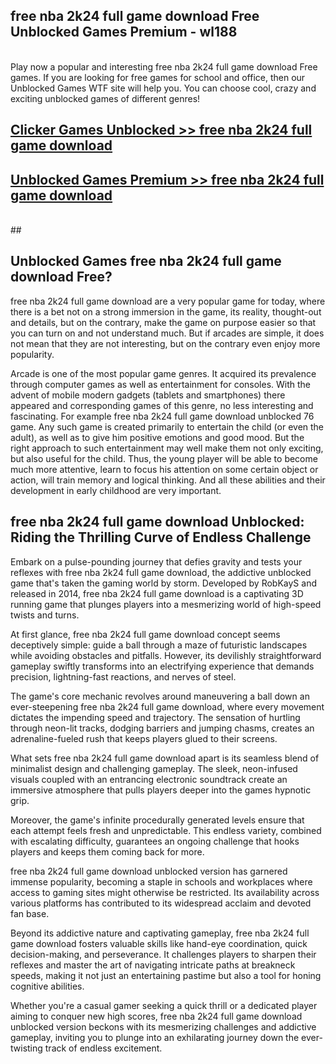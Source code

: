 ## free nba 2k24 full game download Free Unblocked Games Premium - wl188 <br>
<br>
Play now a popular and interesting free nba 2k24 full game download Free games. If you are looking for free games for school and office, then our Unblocked Games WTF site will help you. You can choose cool, crazy and exciting unblocked games of different genres!


##  [Clicker Games Unblocked >> free nba 2k24 full game download](http://freeplayer.one?title=free_nba_2k24_full_game_download&ref=04)

##  [Unblocked Games Premium >> free nba 2k24 full game download](http://freeplayer.one?title=free_nba_2k24_full_game_download&ref=04)
  <br>
  ##



## Unblocked Games free nba 2k24 full game download Free?

free nba 2k24 full game download are a very popular game for today, where there is a bet not on a strong immersion in the game, its reality, thought-out and details, but on the contrary, make the game on purpose easier so that you can turn on and not understand much. But if arcades are simple, it does not mean that they are not interesting, but on the contrary even enjoy more popularity.

Arcade is one of the most popular game genres. It acquired its prevalence through computer games as well as entertainment for consoles. With the advent of mobile modern gadgets (tablets and smartphones) there appeared and corresponding games of this genre, no less interesting and fascinating. For example free nba 2k24 full game download unblocked 76 game. Any such game is created primarily to entertain the child (or even the adult), as well as to give him positive emotions and good mood. But the right approach to such entertainment may well make them not only exciting, but also useful for the child. Thus, the young player will be able to become much more attentive, learn to focus his attention on some certain object or action, will train memory and logical thinking. And all these abilities and their development in early childhood are very important.

##  free nba 2k24 full game download Unblocked: Riding the Thrilling Curve of Endless Challenge

Embark on a pulse-pounding journey that defies gravity and tests your reflexes with free nba 2k24 full game download, the addictive unblocked game that's taken the gaming world by storm. Developed by RobKayS and released in 2014, free nba 2k24 full game download is a captivating 3D running game that plunges players into a mesmerizing world of high-speed twists and turns.

At first glance, free nba 2k24 full game download concept seems deceptively simple: guide a ball through a maze of futuristic landscapes while avoiding obstacles and pitfalls. However, its devilishly straightforward gameplay swiftly transforms into an electrifying experience that demands precision, lightning-fast reactions, and nerves of steel.

The game's core mechanic revolves around maneuvering a ball down an ever-steepening free nba 2k24 full game download, where every movement dictates the impending speed and trajectory. The sensation of hurtling through neon-lit tracks, dodging barriers and jumping chasms, creates an adrenaline-fueled rush that keeps players glued to their screens.

What sets free nba 2k24 full game download apart is its seamless blend of minimalist design and challenging gameplay. The sleek, neon-infused visuals coupled with an entrancing electronic soundtrack create an immersive atmosphere that pulls players deeper into the games hypnotic grip.

Moreover, the game's infinite procedurally generated levels ensure that each attempt feels fresh and unpredictable. This endless variety, combined with escalating difficulty, guarantees an ongoing challenge that hooks players and keeps them coming back for more.

free nba 2k24 full game download unblocked version has garnered immense popularity, becoming a staple in schools and workplaces where access to gaming sites might otherwise be restricted. Its availability across various platforms has contributed to its widespread acclaim and devoted fan base.

Beyond its addictive nature and captivating gameplay, free nba 2k24 full game download fosters valuable skills like hand-eye coordination, quick decision-making, and perseverance. It challenges players to sharpen their reflexes and master the art of navigating intricate paths at breakneck speeds, making it not just an entertaining pastime but also a tool for honing cognitive abilities.

Whether you're a casual gamer seeking a quick thrill or a dedicated player aiming to conquer new high scores, free nba 2k24 full game download unblocked version beckons with its mesmerizing challenges and addictive gameplay, inviting you to plunge into an exhilarating journey down the ever-twisting track of endless excitement.